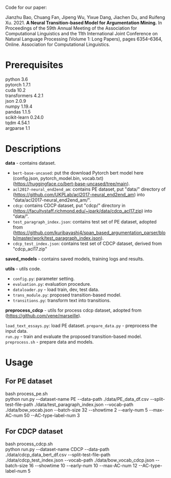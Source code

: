 Code for our paper: 


Jianzhu Bao, Chuang Fan, Jipeng Wu, Yixue Dang, Jiachen Du, and Ruifeng Xu. 2021. **A Neural Transition-based Model for Argumentation Mining.** In Proceedings of the 59th Annual Meeting of the Association for Computational Linguistics and the 11th International Joint Conference on Natural Language Processing (Volume 1: Long Papers), pages 6354–6364, Online. Association for Computational Linguistics.


# Prerequisites
python 3.6  
pytorch 1.7.1  
cuda 10.2  
transformers 4.2.1  
json 2.0.9  
numpy 1.19.4  
pandas 1.1.5  
scikit-learn 0.24.0  
tqdm 4.54.1  
argparse 1.1
# Descriptions
**data** - contains dataset.  
* ```bert-base-uncased```: put the download Pytorch bert model here (config.json, pytorch_model.bin, vocab.txt) (https://huggingface.co/bert-base-uncased/tree/main). 
* ```acl2017-neural_end2end_am```: contains PE dataset, put "data/" directory of (https://github.com/UKPLab/acl2017-neural_end2end_am) into "data/acl2017-neural_end2end_am/".
* ```cdcp```: contains CDCP dataset, put "cdcp/" directory in (https://facultystaff.richmond.edu/~jpark/data/cdcp_acl17.zip) into "data/".
* ```test_paragraph_index.json```: contains test set of PE dataset, adopted from (https://github.com/kuribayashi4/span_based_argumentation_parser/blob/master/work/test_paragraph_index.json).
* ```cdcp_test_index.json```: contains test set of CDCP dataset, derived from "cdcp_acl17.zip"

**saved_models** - contains saved models, training logs and results.  

**utils** - utils code.  
* ```config.py```: parameter setting. 
* ```evaluation.py```: evaluation procedure.
* ```dataloader.py``` - load train, dev, test data.  
* ```trans_module.py```: proposed transition-based model.
* ```transitions.py```: transform text into transitions.

**preprocess_cdcp** - utils for process cdcp dataset, adopted from (https://github.com/vene/marseille).


```load_text_essays.py```: load PE dataset. 
```prepare_data.py``` - preprocess the input data.  
```run.py``` - train and evaluate the proposed transition-based model.  
```preprocess.sh``` - prepare data and models.  

# Usage

## For PE dataset


bash process_pe.sh  
python run.py --dataset-name PE --data-path ./data/PE_data_df.csv --split-test-file-path ./data/test_paragraph_index.json --vocab-path ./data/bow_vocab.json --batch-size 32 --showtime 2 --early-num 5 --max-AC-num 50 --AC-type-label-num 3


## For CDCP dataset


bash process_cdcp.sh  
python run.py  --dataset-name CDCP --data-path ./data/cdcp_data_bert_df.csv --split-test-file-path ./data/cdcp_test_index.json --vocab-path ./data/bow_vocab_cdcp.json --batch-size 16 --showtime 10 --early-num 10 --max-AC-num 12 --AC-type-label-num 5
